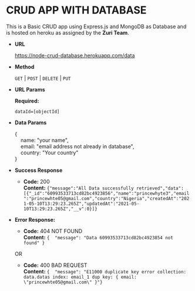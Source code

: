 # CRUD APP WITH DATABASE

This is a Basic CRUD app using Express.js and MongoDB as Database and is hosted on heroku as assigned by the **Zuri Team**.

* **URL**

  https://node-crud-database.herokuapp.com/data

* **Method**
  
  `GET` | `POST` | `DELETE` | `PUT`

* **URL Params**

  **Required:**
  
  `dataId=[objectId]`
  
* **Data Params**

  {  
    &nbsp;&nbsp;&nbsp; name: "your name",  
    &nbsp;&nbsp;&nbsp; email: "email address not already in database",   
    &nbsp;&nbsp;&nbsp; country: "Your country"    
  }
  
  
* **Success Response**

  * **Code:** 200 <br />
    **Content:** `{"message":"All Data successfully retrieved","data":[{"_id":"60993533713cd82bc4923856","name":"princewhyte3","email":"princewhte05@gmail.com","country":"Nigeria","createdAt":"2021-05-10T13:29:23.265Z","updatedAt":"2021-05-10T13:29:23.265Z","__v":0}]}`
    
* **Error Response:**  
   * **Code:** 404 NOT FOUND <br />
    **Content:** `{  "message": "Data 60993533713cd82bc4923854 not found" }`

  OR

  * **Code:** 400 BAD REQUEST <br />
    **Content:** `{ 
    "message": "E11000 duplicate key error collection: data.datas index: email_1 dup key: { email: \"princewhte05@gmail.com\" }"}`
  
